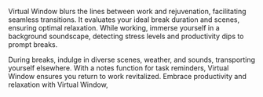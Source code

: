 Virtual Window blurs the lines between work and rejuvenation, facilitating seamless transitions. It evaluates your ideal break duration and scenes, ensuring optimal relaxation. While working, immerse yourself in a background soundscape, detecting stress levels and productivity dips to prompt breaks.

During breaks, indulge in diverse scenes, weather, and sounds, transporting yourself elsewhere. With a notes function for task reminders, Virtual Window ensures you return to work revitalized. Embrace productivity and relaxation with Virtual Window, 
